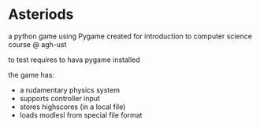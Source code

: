 # Asteriods
a python game using Pygame created for introduction to computer science course @ agh-ust 

to test requires to hava pygame installed

the game has:
+ a rudamentary physics system
+ supports controller input
+ stores highscores (in a local file)
+ loads modlesl from special file format 

